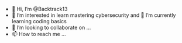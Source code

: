 - 👋 Hi, I’m @Backtrack13
- 👀 I’m interested in learn mastering cybersecurity and  🌱 I’m currently learning coding basics 
- 💞️ I’m looking to collaborate on ...
- 📫 How to reach me ...

<!---
Backtrack13/Backtrack13 is a ✨ special ✨ repository because its `README.md` (this file) appears on your GitHub profile.
You can click the Preview link to take a look at your changes.
--->
